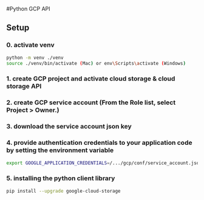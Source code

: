 #Python GCP API

## Setup
### 0. activate venv
```bash
python -m venv ./venv
source ./venv/bin/activate (Mac) or env\Scripts\activate (Windows)
```
### 1. create GCP project and activate cloud storage & cloud storage API

### 2. create GCP service account (From the Role list, select Project > Owner.)

### 3. download the service account json key

### 4. provide authentication credentials to your application code by setting the environment variable

```bash
export GOOGLE_APPLICATION_CREDENTIALS=/.../gcp/conf/service_account.json
```

### 5. installing the python client library

```bash
pip install --upgrade google-cloud-storage
```





